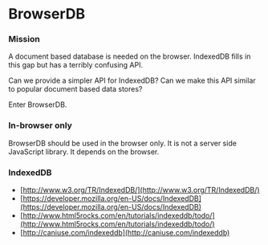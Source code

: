 # BrowserDB

### Mission

A document based database is needed on the browser. IndexedDB fills in this gap but has a terribly confusing API.

Can we provide a simpler API for IndexedDB? Can we make this API similar to popular document based data stores?

Enter BrowserDB.

### In-browser only

BrowserDB should be used in the browser only. It is not a server side JavaScript library. It depends on the browser.

### IndexedDB

* [http://www.w3.org/TR/IndexedDB/](http://www.w3.org/TR/IndexedDB/)
* [https://developer.mozilla.org/en-US/docs/IndexedDB](https://developer.mozilla.org/en-US/docs/IndexedDB)
* [http://www.html5rocks.com/en/tutorials/indexeddb/todo/](http://www.html5rocks.com/en/tutorials/indexeddb/todo/)
* [http://caniuse.com/indexeddb](http://caniuse.com/indexeddb)